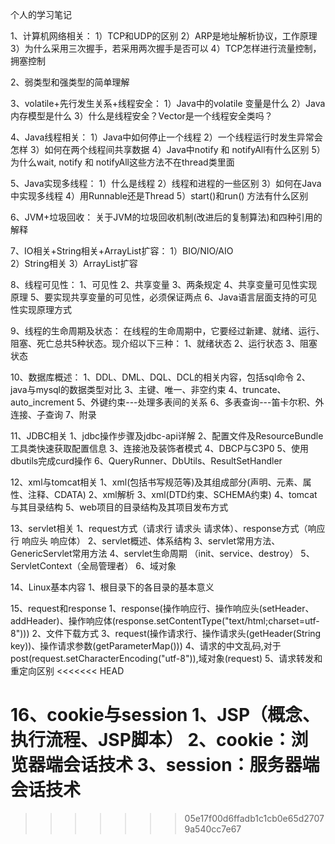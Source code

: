 个人的学习笔记

1、计算机网络相关：
	1）TCP和UDP的区别
	2）ARP是地址解析协议，工作原理
	3）为什么采用三次握手，若采用两次握手是否可以
	4）TCP怎样进行流量控制，拥塞控制

2、弱类型和强类型的简单理解

3、volatile+先行发生关系+线程安全：
	1）Java中的volatile 变量是什么
	2）Java内存模型是什么
	3）什么是线程安全？Vector是一个线程安全类吗？

4、Java线程相关：
	1）Java中如何停止一个线程
	2）一个线程运行时发生异常会怎样
	3）如何在两个线程间共享数据
	4）Java中notify 和 notifyAll有什么区别
	5）为什么wait, notify 和 notifyAll这些方法不在thread类里面

5、Java实现多线程：
	1）什么是线程
	2）线程和进程的一些区别
	3）如何在Java中实现多线程
	4）用Runnable还是Thread
	5）start()和run() 方法有什么区别

6、JVM+垃圾回收：
	关于JVM的垃圾回收机制(改进后的复制算法)和四种引用的解释

7、IO相关+String相关+ArrayList扩容：
	1）BIO/NIO/AIO	
	2）String相关
	3）ArrayList扩容

8、线程可见性：
	1、可见性
	2、共享变量
	3、两条规定
	4、共享变量可见性实现原理
	5、要实现共享变量的可见性，必须保证两点
	6、Java语言层面支持的可见性实现原理方式
	
9、线程的生命周期及状态：
	在线程的生命周期中，它要经过新建、就绪、运行、阻塞、死亡总共5种状态。现介绍以下三种：
		1、就绪状态
		2、运行状态
		3、阻塞状态
		
10、数据库概述：
	1、DDL、DML、DQL、DCL的相关内容，包括sql命令
	2、java与mysql的数据类型对比
	3、主键、唯一、非空约束
	4、truncate、auto_increment
	5、外键约束---处理多表间的关系
	6、多表查询---笛卡尔积、外连接、子查询
	7、附录
	
11、JDBC相关
	1、jdbc操作步骤及jdbc-api详解
	2、配置文件及ResourceBundle工具类快速获取配置信息
	3、连接池及装饰者模式
	4、DBCP与C3P0
	5、使用dbutils完成curd操作
	6、QueryRunner、DbUtils、ResultSetHandler
	
12、xml与tomcat相关
	1、xml(包括书写规范等)及其组成部分(声明、元素、属性、注释、CDATA)
	2、xml解析
	3、xml(DTD约束、SCHEMA约束)
	4、tomcat与其目录结构
	5、web项目的目录结构及其项目发布方式
	
13、servlet相关
	1、request方式（请求行 请求头 请求体）、response方式（响应行 响应头 响应体）
	2、servlet概述、体系结构
	3、servlet常用方法、GenericServlet常用方法
	4、servlet生命周期 （init、service、destroy）
	5、ServletContext（全局管理者）
	6、域对象

14、Linux基本内容
	1、根目录下的各目录的基本意义
	
15、request和response
	1、response(操作响应行、操作响应头(setHeader、addHeader)、操作响应体(response.setContentType("text/html;charset=utf-8")))
	2、文件下载方式
	3、request(操作请求行、操作请求头(getHeader(String key))、操作请求参数(getParameterMap()))
	4、请求的中文乱码,对于post(request.setCharacterEncoding("utf-8")),域对象(request)
	5、请求转发和重定向区别
<<<<<<< HEAD
	
16、cookie与session
	1、JSP（概念、执行流程、JSP脚本）
	2、cookie：浏览器端会话技术
	3、session：服务器端会话技术
=======
>>>>>>> 05e17f00d6ffadb1c1cb0e65d27079a540cc7e67
	